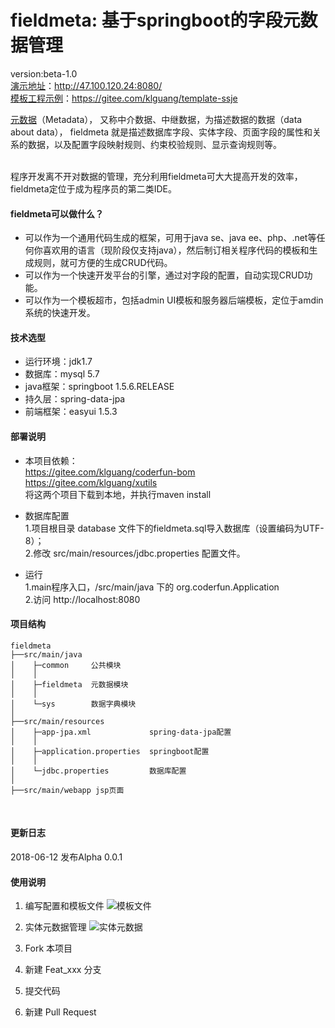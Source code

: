 # fieldmeta: 基于springboot的字段元数据管理
version:beta-1.0 <br>
[演示地址](http://http://47.100.120.24:8080/)：http://47.100.120.24:8080/ <br>
[模板工程示例](https://gitee.com/klguang/template-ssje)：https://gitee.com/klguang/template-ssje <br>

[元数据](https://baike.baidu.com/item/%E5%85%83%E6%95%B0%E6%8D%AE/1946090?fr=aladdin)（Metadata），
又称中介数据、中继数据，为描述数据的数据（data about data），
fieldmeta 就是描述数据库字段、实体字段、页面字段的属性和关系的数据，以及配置字段映射规则、约束校验规则、显示查询规则等。

<br>
程序开发离不开对数据的管理，充分利用fieldmeta可大大提高开发的效率，fieldmeta定位于成为程序员的第二类IDE。


#### fieldmeta可以做什么？

- 可以作为一个通用代码生成的框架，可用于java se、java ee、php、.net等任何你喜欢用的语言（现阶段仅支持java），然后制订相关程序代码的模板和生成规则，就可方便的生成CRUD代码。
- 可以作为一个快速开发平台的引擎，通过对字段的配置，自动实现CRUD功能。
- 可以作为一个模板超市，包括admin UI模板和服务器后端模板，定位于amdin系统的快速开发。

#### 技术选型
- 运行环境：jdk1.7
- 数据库：mysql 5.7
- java框架：springboot 1.5.6.RELEASE
- 持久层：spring-data-jpa 
- 前端框架：easyui 1.5.3

#### 部署说明
- 本项目依赖：<br>
https://gitee.com/klguang/coderfun-bom<br>
https://gitee.com/klguang/xutils<br>
将这两个项目下载到本地，并执行maven install

- 数据库配置<br>
1.项目根目录 database 文件下的fieldmeta.sql导入数据库（设置编码为UTF-8）；<br>
2.修改 src/main/resources/jdbc.properties 配置文件。

- 运行<br>
1.main程序入口，/src/main/java 下的 org.coderfun.Application<br>
2.访问 http://localhost:8080

#### 项目结构
```
fieldmeta
├──src/main/java      
│    ├─common     公共模块
│    │ 
│    ├─fieldmeta  元数据模块
│    │ 
│    └─sys        数据字典模块 
│
├──src/main/resources 
│    ├─app-jpa.xml             spring-data-jpa配置
│    │ 
│    ├─application.properties  springboot配置
│    │ 
│    └─jdbc.properties         数据库配置
│
├──src/main/webapp jsp页面
```
<br>

#### 更新日志
2018-06-12 发布Alpha 0.0.1

#### 使用说明
1. 编写配置和模板文件
![模板文件](https://images.gitee.com/uploads/images/2019/0908/173956_ea1fd781_1063744.png "templatefile.png")
2. 实体元数据管理
![实体元数据](https://images.gitee.com/uploads/images/2019/0908/174105_71394ba9_1063744.png "tablemeta.png")

1. Fork 本项目
2. 新建 Feat_xxx 分支
3. 提交代码
4. 新建 Pull Request

